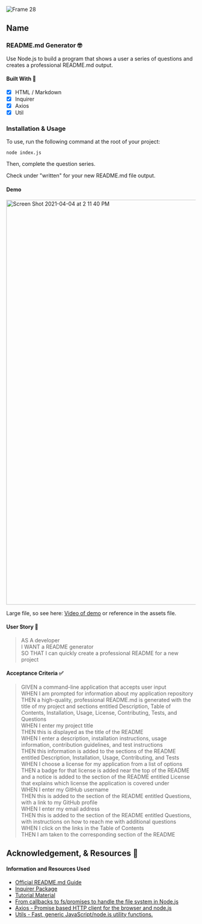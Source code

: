 
![Frame 28](https://user-images.githubusercontent.com/77648727/112774521-d09ef980-8fee-11eb-80c4-94ebd8b11567.png)

## Name

### README.md Generator 🤓

Use Node.js to build a program that shows a user a series of questions and creates a professional README.md output.

#### Built With 🧰

- [x] HTML / Markdown
- [x] Inquirer
- [x] Axios
- [x] Util

### Installation & Usage

To use, run the following command at the root of your project:

```
node index.js
```

Then, complete the question series.

Check under "written" for your new README.md file output.

#### Demo

<img width="1074" alt="Screen Shot 2021-04-04 at 2 11 40 PM" src="https://user-images.githubusercontent.com/77648727/113521658-bebdd900-954f-11eb-85cc-4ffee196ce02.png">

Large file, so see here: [Video of demo](https://drive.google.com/file/d/1SF-TQzn9Pjc8csTUk8SX2U_b1zreDOyw/view?usp=sharing) or reference in the assets file.
    
#### User Story 📖

> AS A developer       
> I WANT a README generator       
> SO THAT I can quickly create a professional README for a new project       

#### Acceptance Criteria ✅

> GIVEN a command-line application that accepts user input       
> WHEN I am prompted for information about my application repository       
> THEN a high-quality, professional README.md is generated with the title of my project and sections entitled Description, Table of Contents, Installation, Usage, License, Contributing, Tests, and Questions       
> WHEN I enter my project title       
> THEN this is displayed as the title of the README       
> WHEN I enter a description, installation instructions, usage information, contribution guidelines, and test instructions       
> THEN this information is added to the sections of the README entitled Description, Installation, Usage, Contributing, and Tests       
> WHEN I choose a license for my application from a list of options       
> THEN a badge for that license is added near the top of the README and a notice is added to the section of the README entitled License that explains which license the application is covered under       
> WHEN I enter my GitHub username       
> THEN this is added to the section of the README entitled Questions, with a link to my GitHub profile       
> WHEN I enter my email address       
> THEN this is added to the section of the README entitled Questions, with instructions on how to reach me with additional questions       
> WHEN I click on the links in the Table of Contents       
> THEN I am taken to the corresponding section of the README          

## Acknowledgement, & Resources 🤝

#### Information and Resources Used

- [Official README.md Guide](https://github.com/coding-boot-camp/potential-enigma/blob/master/readme-guide.md)
- [Inquirer Package](https://www.npmjs.com/package/inquirer)
- [Tutorial Material](https://www.digitalocean.com/community/tutorials/nodejs-interactive-command-line-prompts) 
- [From callbacks to fs/promises to handle the file system in Node.js](https://dev.to/mrm8488/from-callbacks-to-fspromises-to-handle-the-file-system-in-nodejs-56p2)
- [Axios - Promise based HTTP client for the browser and node.js](https://www.npmjs.com/package/axios)   
- [Utils - Fast, generic JavaScript/node.js utility functions.](https://www.npmjs.com/package/utils)
